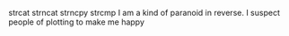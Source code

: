 strcat
 strncat 
strncpy
strcmp
I am a kind of paranoid in reverse. I suspect people of plotting to make me happy

